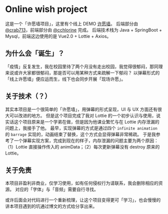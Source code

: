 # Online wish project
这是一个「许愿墙项目」，这里有个线上 DEMO [许愿墙](https://wish.sends.cc)。
后端部分由 [@crab713](https://github.com/crab713)，前端部分由 [@cchlorine](https://github.com/cchlorine) 完成。
后端技术栈为 Java + SpringBoot + Mysql，前端这边使用的是 Vue2.0 + Lottie + Axios。

## 为什么会「诞生」？
「疫情」反复发生，我在校园里待了两个月没有走出校园，我觉得很郁闷，那同理来说或许大家都很郁闷，那是否可以用某种方式来疏解一下郁闷？
以弹幕形式的「线上许愿墙」便应运而生，线下也会同步开展「现场许愿」。

## 关于技术（？）
其实本项目是一个很简单的「许愿墙」，用弹幕的形式呈现，UI 与 UX 方面还有很大可以改进的地方。
但是这个项目完成了我对 Lottie 的一个初步认识与使用，说实话这个项目原来是一个学弟在做，但是因为他课业繁忙与在 Lottie 内存泄漏的问题上，我接手了他。
最早，实现弹幕的方式是通过四个 `infinite animation` 的 `barrage` 实现的，动画结束了替换，这个方式会显得弹幕非常稀疏。
于是我参考了一个弹幕实现方案，完成到现在的样子，内存泄漏的问题主要为两个原因：（1）Lottie 直接操作传入的 animData；（2）每次更新弹幕没有 destroy 原来的 Lottie。

## 关于免责
本项目非盈利非商业，仅学习使用，如有任何侵权行为请联系，我会删除相应的资源。
对应的「字体」与「音频」需要自行寻找。

或许后面会对代码进行一个重新梳理，让这个项目变得更可「学习」，也会慢慢的讲本项目遇到的坑通过博文的方式给分享出来。
